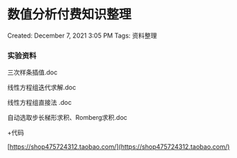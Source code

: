 # 数值分析付费知识整理

Created: December 7, 2021 3:05 PM
Tags: 资料整理

### 实验资料

三次样条插值.doc

线性方程组迭代求解.doc

线性方程组直接法 .doc

自动选取步长梯形求积、Romberg求积.doc

+代码

[https://shop475724312.taobao.com/](https://shop475724312.taobao.com/)